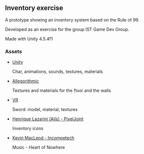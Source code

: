 ## Inventory exercise

A prototype showing an inventory system based on the Rule of 99.

Developed as an exercise for the group IST Game Dev Group.


Made with Unity 4.5.4f1


### Assets

- [Unity](http://unity3d.com/learn/tutorials/projects/stealth)

    Char, animations, sounds, textures, materials

- [Allegorithmic](https://www.assetstore.unity3d.com/en/#!/content/1352)

    Textures and materials for the floor and the walls

- [VR](https://www.assetstore.unity3d.com/en/#!/content/876)

    Sword: model, material, textures

- [Henrique Lazarini (Ails) - PixelJoint](http://www.pixeljoint.com/pixelart/44976.htm)

    Inventory icons

- [Kevin MacLeod - Incompetech](http://incompetech.com/wordpress/2014/10/heart-of-nowhere/)

    Music - Heart of Nowhere
